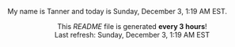 My name is Tanner and today is Sunday, December 3, 1:19 AM EST.

<p align="center">This <i>README</i> file is generated <b>every 3 hours</b>!</br>Last refresh: Sunday, December 3, 1:19 AM EST<br /></p>
